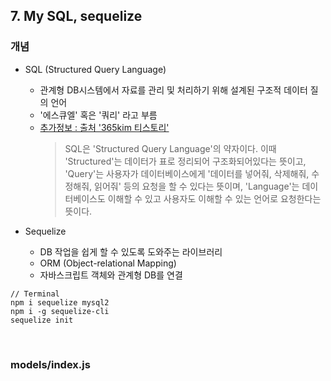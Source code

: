 ## **7. My SQL, sequelize**

### **개념**
* SQL (Structured Query Language)
	- 관계형 DB시스템에서 자료를 관리 및 처리하기 위해 설계된 구조적 데이터 질의 언어
	- '에스큐엘' 혹은 '쿼리' 라고 부름
	- [추가정보 : 출처 '365kim 티스토리'](https://365kim.tistory.com/102)
		> SQL은 'Structured Query Language'의 약자이다. 이때 'Structured'는 데이터가 표로 정리되어 구조화되어있다는 뜻이고, 'Query'는 사용자가 데이터베이스에게 '데이터를 넣어줘, 삭제해줘, 수정해줘, 읽어줘' 등의 요청을 할 수 있다는 뜻이며, 'Language'는 데이터베이스도 이해할 수 있고 사용자도 이해할 수 있는 언어로 요청한다는 뜻이다.

* Sequelize
	- DB 작업을 쉽게 할 수 있도록 도와주는 라이브러리
	- ORM (Object-relational Mapping)
	- 자바스크립트 객체와 관계형 DB를 연결

```
// Terminal
npm i sequelize mysql2
npm i -g sequelize-cli
sequelize init
```

<br>

### **models/index.js**

```javascript

```